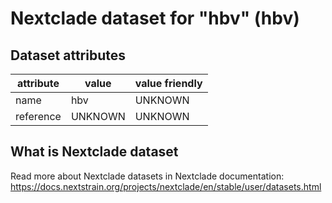 # Nextclade dataset for "hbv" (hbv)


## Dataset attributes

| attribute            | value                | value friendly                           |
| -------------------- | -------------------- | ---------------------------------------- |
| name                 | hbv                  | UNKNOWN                                  |
| reference            | UNKNOWN              | UNKNOWN                                  |


## What is Nextclade dataset

Read more about Nextclade datasets in Nextclade documentation: https://docs.nextstrain.org/projects/nextclade/en/stable/user/datasets.html
